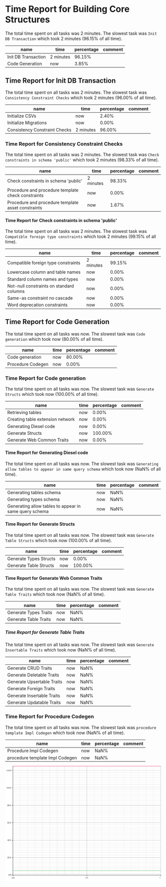 # Time Report for Building Core Structures

The total time spent on all tasks was 2 minutes.
The slowest task was `Init DB Transaction` which took 2 minutes (96.15% of all time).

| name                | time      | percentage | comment |
|---------------------|-----------|------------|---------|
| Init DB Transaction | 2 minutes | 96.15%     |         |
| Code Generation     | now       | 3.85%      |         |

## Time Report for Init DB Transaction

The total time spent on all tasks was 2 minutes.
The slowest task was `Consistency Constraint Checks` which took 2 minutes (96.00% of all time).

| name                          | time      | percentage | comment |
|-------------------------------|-----------|------------|---------|
| Initialize CSVs               | now       | 2.40%      |         |
| Initialize Migrations         | now       | 0.00%      |         |
| Consistency Constraint Checks | 2 minutes | 96.00%     |         |

### Time Report for Consistency Constraint Checks

The total time spent on all tasks was 2 minutes.
The slowest task was `Check constraints in schema 'public'` which took 2 minutes (98.33% of all time).

| name                                               | time      | percentage | comment |
|----------------------------------------------------|-----------|------------|---------|
| Check constraints in schema 'public'               | 2 minutes | 98.33%     |         |
| Procedure and procedure template check constraints | now       | 0.00%      |         |
| Procedure and procedure template asset constraints | now       | 1.67%      |         |

#### Time Report for Check constraints in schema 'public'

The total time spent on all tasks was 2 minutes.
The slowest task was `Compatible foreign type constraints` which took 2 minutes (99.15% of all time).

| name                                     | time      | percentage | comment |
|------------------------------------------|-----------|------------|---------|
| Compatible foreign type constraints      | 2 minutes | 99.15%     |         |
| Lowercase column and table names         | now       | 0.00%      |         |
| Standard column names and types          | now       | 0.00%      |         |
| Not-null constraints on standard columns | now       | 0.00%      |         |
| Same-as constraint no cascade            | now       | 0.00%      |         |
| Word deprecation constraints             | now       | 0.00%      |         |

## Time Report for Code Generation

The total time spent on all tasks was now.
The slowest task was `Code generation` which took now (80.00% of all time).

| name              | time | percentage | comment |
|-------------------|------|------------|---------|
| Code generation   | now  | 80.00%     |         |
| Procedure Codegen | now  | 0.00%      |         |

### Time Report for Code generation

The total time spent on all tasks was now.
The slowest task was `Generate Structs` which took now (100.00% of all time).

| name                             | time | percentage | comment |
|----------------------------------|------|------------|---------|
| Retrieving tables                | now  | 0.00%      |         |
| Creating table extension network | now  | 0.00%      |         |
| Generating Diesel code           | now  | 0.00%      |         |
| Generate Structs                 | now  | 100.00%    |         |
| Generate Web Common Traits       | now  | 0.00%      |         |

#### Time Report for Generating Diesel code

The total time spent on all tasks was now.
The slowest task was `Generating allow tables to appear in same query schema` which took now (NaN% of all time).

| name                                                   | time | percentage | comment |
|--------------------------------------------------------|------|------------|---------|
| Generating tables schema                               | now  | NaN%       |         |
| Generating types schema                                | now  | NaN%       |         |
| Generating allow tables to appear in same query schema | now  | NaN%       |         |

#### Time Report for Generate Structs

The total time spent on all tasks was now.
The slowest task was `Generate Table Structs` which took now (100.00% of all time).

| name                   | time | percentage | comment |
|------------------------|------|------------|---------|
| Generate Types Structs | now  | 0.00%      |         |
| Generate Table Structs | now  | 100.00%    |         |

#### Time Report for Generate Web Common Traits

The total time spent on all tasks was now.
The slowest task was `Generate Table Traits` which took now (NaN% of all time).

| name                  | time | percentage | comment |
|-----------------------|------|------------|---------|
| Generate Types Traits | now  | NaN%       |         |
| Generate Table Traits | now  | NaN%       |         |

##### Time Report for Generate Table Traits

The total time spent on all tasks was now.
The slowest task was `Generate Insertable Traits` which took now (NaN% of all time).

| name                       | time | percentage | comment |
|----------------------------|------|------------|---------|
| Generate CRUD Traits       | now  | NaN%       |         |
| Generate Deletable Traits  | now  | NaN%       |         |
| Generate Upsertable Traits | now  | NaN%       |         |
| Generate Foreign Traits    | now  | NaN%       |         |
| Generate Insertable Traits | now  | NaN%       |         |
| Generate Updatable Traits  | now  | NaN%       |         |

### Time Report for Procedure Codegen

The total time spent on all tasks was now.
The slowest task was `procedure template Impl Codegen` which took now (NaN% of all time).

| name                            | time | percentage | comment |
|---------------------------------|------|------------|---------|
| Procedure Impl Codegen          | now  | NaN%       |         |
| procedure template Impl Codegen | now  | NaN%       |         |

![Plot](time_requirements_report.png)
